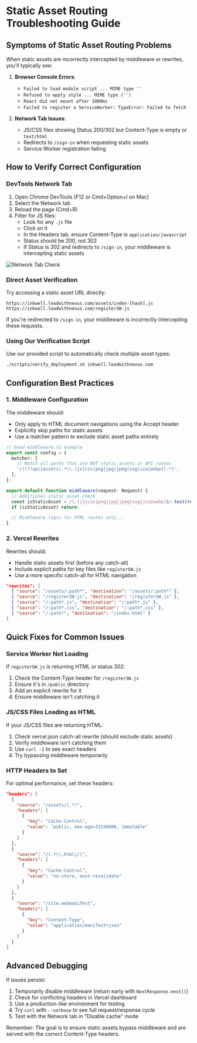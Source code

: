 # Static Asset Routing Troubleshooting Guide

## Symptoms of Static Asset Routing Problems

When static assets are incorrectly intercepted by middleware or rewrites, you'll typically see:

1. **Browser Console Errors**:
   - `Failed to load module script ... MIME type ''`
   - `Refused to apply style ... MIME type ('')`
   - `React did not mount after 1000ms`
   - `Failed to register a ServiceWorker: TypeError: Failed to fetch`

2. **Network Tab Issues**:
   - JS/CSS files showing Status 200/302 but Content-Type is empty or `text/html`
   - Redirects to `/sign-in` when requesting static assets
   - Service Worker registration failing

## How to Verify Correct Configuration

### DevTools Network Tab

1. Open Chrome DevTools (F12 or Cmd+Option+I on Mac)
2. Select the Network tab
3. Reload the page (Cmd+R)
4. Filter for JS files:
   - Look for any `.js` file
   - Click on it
   - In the Headers tab, ensure Content-Type is `application/javascript`
   - Status should be 200, not 302
   - If Status is 302 and redirects to `/sign-in`, your middleware is intercepting static assets

![Network Tab Check](https://docs.inkwell.app/images/network-tab-check.png)

### Direct Asset Verification

Try accessing a static asset URL directly:

```
https://inkwell.leadwithnexus.com/assets/index-[hash].js
https://inkwell.leadwithnexus.com/registerSW.js
```

If you're redirected to `/sign-in`, your middleware is incorrectly intercepting these requests.

### Using Our Verification Script

Use our provided script to automatically check multiple asset types:

```bash
./scripts/verify_deployment.sh inkwell.leadwithnexus.com
```

## Configuration Best Practices

### 1. Middleware Configuration

The middleware should:

- Only apply to HTML document navigations using the Accept header
- Explicitly skip paths for static assets
- Use a matcher pattern to exclude static asset paths entirely

```typescript
// Good middleware.ts example
export const config = {
  matcher: [
    // Match all paths that are NOT static assets or API routes
    '/((?!api|assets|.*\\.(js|css|png|jpg|jpeg|svg|ico|webp)).*)',
  ],
};

export default function middleware(request: Request) {
  // Additional static asset check
  const isStaticAsset = /\.(js|css|png|jpg|jpeg|svg|ico|webp)$/.test(request.url);
  if (isStaticAsset) return;

  // Middleware logic for HTML routes only...
}
```

### 2. Vercel Rewrites

Rewrites should:

- Handle static assets first (before any catch-all)
- Include explicit paths for key files like `registerSW.js`
- Use a more specific catch-all for HTML navigation

```json
"rewrites": [
  { "source": "/assets/:path*", "destination": "/assets/:path*" },
  { "source": "/registerSW.js", "destination": "/registerSW.js" },
  { "source": "/:path*.js", "destination": "/:path*.js" },
  { "source": "/:path*.css", "destination": "/:path*.css" },
  { "source": "/:path*", "destination": "/index.html" }
]
```

## Quick Fixes for Common Issues

### Service Worker Not Loading

If `registerSW.js` is returning HTML or status 302:

1. Check the Content-Type header for `/registerSW.js`
2. Ensure it's in `/public` directory
3. Add an explicit rewrite for it
4. Ensure middleware isn't catching it

### JS/CSS Files Loading as HTML

If your JS/CSS files are returning HTML:

1. Check vercel.json catch-all rewrite (should exclude static assets)
2. Verify middleware isn't catching them
3. Use `curl -I` to see exact headers
4. Try bypassing middleware temporarily

### HTTP Headers to Set

For optimal performance, set these headers:

```json
"headers": [
  {
    "source": "/assets/(.*)",
    "headers": [
      {
        "key": "Cache-Control",
        "value": "public, max-age=31536000, immutable"
      }
    ]
  },
  {
    "source": "/(.*\\.html|/)",
    "headers": [
      {
        "key": "Cache-Control",
        "value": "no-store, must-revalidate"
      }
    ]
  },
  {
    "source": "/site.webmanifest",
    "headers": [
      {
        "key": "Content-Type",
        "value": "application/manifest+json"
      }
    ]
  }
]
```

## Advanced Debugging

If issues persist:

1. Temporarily disable middleware (return early with `NextResponse.next()`)
2. Check for conflicting headers in Vercel dashboard
3. Use a production-like environment for testing
4. Try `curl` with `--verbose` to see full request/response cycle
5. Test with the Network tab in "Disable cache" mode

Remember: The goal is to ensure static assets bypass middleware and are served with the correct Content-Type headers.
